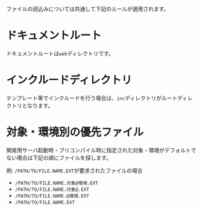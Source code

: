 ファイルの読込みについては共通して下記のルールが適用されます。

# ドキュメントルート #

ドキュメントルートは`web`ディレクトリです。

# インクルードディレクトリ #

テンプレート等でインクルードを行う場合は、`inc`ディレクトリがルートディレクトリとなります。

# 対象・環境別の優先ファイル #

開発用サーバ起動時・プリコンパイル時に指定された対象・環境がデフォルトでない場合は下記の順にファイルを探します。  

例: `/PATH/TO/FILE.NAME.EXT`が要求されたファイルの場合

- `/PATH/TO/FILE.NAME.対象@環境.EXT`
- `/PATH/TO/FILE.NAME.対象@.EXT`
- `/PATH/TO/FILE.NAME.@環境.EXT`
- `/PATH/TO/FILE.NAME.EXT`
